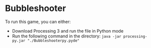 # Bubbleshooter

To run this game, you can either:
- Download Processing 3 and run the file in Python mode
- Run the following command in the directory: `java -jar processing-py.jar "./Bubbleshooterpy.pyde"`

